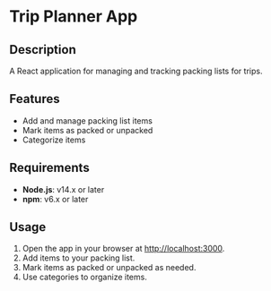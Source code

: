 # Trip Planner App

## Description

A React application for managing and tracking packing lists for trips.

## Features

- Add and manage packing list items
- Mark items as packed or unpacked
- Categorize items

## Requirements

- **Node.js**: v14.x or later
- **npm**: v6.x or later

## Usage

1. Open the app in your browser at [http://localhost:3000](http://localhost:3000).
2. Add items to your packing list.
3. Mark items as packed or unpacked as needed.
4. Use categories to organize items.

